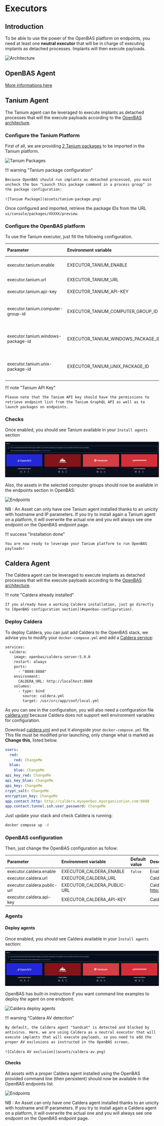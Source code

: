 # Executors

## Introduction

To be able to use the power of the OpenBAS platform on endpoints, you need at least one **neutral executor** that will be in charge of executing implants as detached processes. Implants will then execute payloads.

![Architecture](assets/architecture.png)

## OpenBAS Agent

[More informations here](https://docs.openbas.io/latest/administration/openbas-agent)

## Tanium Agent

The Tanium agent can be leveraged to execute implants as detached processes that will the execute payloads according to the [OpenBAS architecture](https://docs.openbas.io/latest/deployment/overview).

### Configure the Tanium Platform

First of all, we are providing [2 Tanium packages](https://github.com/OpenBAS-Platform/openbas/blob/master/openbas-framework/src/main/java/io/openbas/executors/tanium/openbas-tanium-packages.json) to be imported in the Tanium platform.

![Tanium Packages](assets/tanium-packages.png)

!!! warning "Tanium package configuration"

    Because OpenBAS should run implants as detached processed, you must uncheck the box "Launch this package command in a process group" in the package configuration:

    ![Tanium Package](assets/tanium-package.png)

Once configured and imported, retrieve the package IDs from the URL `ui/console/packages/XXXXX/preview`.

### Configure the OpenBAS platform

To use the Tanium executor, just fill the following configuration.

| Parameter                          | Environment variable               | Default value | Description                                     |
|:-----------------------------------|:-----------------------------------|:--------------|:------------------------------------------------|
| executor.tanium.enable             | EXECUTOR_TANIUM_ENABLE             | `false`       | Enable the Tanium executor                      |
| executor.tanium.url                | EXECUTOR_TANIUM_URL                |               | Tanium URL                                      |
| executor.tanium.api-key            | EXECUTOR_TANIUM_API-KEY            |               | Tanium API key                                  |
| executor.tanium.computer-group-id  | EXECUTOR_TANIUM_COMPUTER_GROUP_ID  |               | Tanium Computer Group to be used in simulations |
| executor.tanium.windows-package-id | EXECUTOR_TANIUM_WINDOWS_PACKAGE_ID |               | ID of the OpenBAS Tanium Windows package        |
| executor.tanium.unix-package-id    | EXECUTOR_TANIUM_UNIX_PACKAGE_ID    |               | ID of the OpenBAS Tanium Unix package           |

!!! note "Tanium API Key"

    Please note that the Tanium API key should have the permissions to retrieve endpoint list from the Tanium GraphQL API as well as to launch packages on endpoints.

### Checks

Once enabled, you should see Tanium available in your `Install agents` section

![Agents](assets/agents.png)

Also, the assets in the selected computer groups should now be available in the endpoints section in OpenBAS:

![Endpoints](assets/tanium-endpoints.png)

NB : An Asset can only have one Tanium agent installed thanks to an unicity with hostname and IP parameters. 
If you try to install again a Tanium agent on a platform, it will overwrite the actual one and you will always 
see one endpoint on the OpenBAS endpoint page.

!!! success "Installation done"

    You are now ready to leverage your Tanium platform to run OpenBAS payloads!

## Caldera Agent

The Caldera agent can be leveraged to execute implants as detached processes that will the execute payloads according to the [OpenBAS architecture](https://docs.openbas.io/latest/deployment/overview/#architecture).

!!! note "Caldera already installed"

    If you already have a working Caldera installation, just go directly to [OpenBAS configuration section](#openbas-configuration).

### Deploy Caldera

To deploy Caldera, you can just add Caldera to the OpenBAS stack, we advise you to modify your `docker-compose.yml` and add a [Caldera service](https://github.com/OpenBAS-Platform/caldera/blob/filigran/docker/docker-compose.yml):

```
services:
  caldera:
    image: openbas/caldera-server:5.0.0
    restart: always
    ports:
      - "8888:8888"
    environment:
      CALDERA_URL: http://localhost:8888
    volumes:
      - type: bind
        source: caldera.yml
        target: /usr/src/app/conf/local.yml
```

As you can see in the configuration, you will also need a configuration file [caldera.yml](https://github.com/OpenBAS-Platform/caldera/blob/filigran/docker/caldera.yml) because Caldera does not support well environment variables for configuration.

Download [caldera.yml](https://github.com/OpenBAS-Platform/caldera/blob/filigran/docker/caldera.yml) and put it alongside your `docker-compose.yml` file. This file must be modified prior launching, only change what is marked as **Change this**, listed below.

```yaml
users:
  red:
    red: ChangeMe                                                                     # Change this
  blue:
    blue: ChangeMe                                                                    # Change this
api_key_red: ChangeMe                                                                 # Change this
api_key_blue: ChangeMe                                                                # Change this
api_key: ChangeMe                                                                     # Change this
crypt_salt: ChangeMe                                                                  # Change this
encryption_key: ChangeMe                                                              # Change this
app.contact.http: http://caldera.myopenbas.myorganization.com:8888                    # Change this
app.contact.tunnel.ssh.user_password: ChangeMe                                        # Change this
```

Just update your stack and check Caldera is running:

```bash
docker compose up -d
```

### OpenBAS configuration

Then, just change the OpenBAS configuration as follow:

| Parameter                   | Environment variable        | Default value | Description                                                                                  |
|:----------------------------|:----------------------------|:--------------|:---------------------------------------------------------------------------------------------|
| executor.caldera.enable     | EXECUTOR_CALDERA_ENABLE     | `false`       | Enable the Caldera executor           						                               |
| executor.caldera.url        | EXECUTOR_CALDERA_URL        |               | Caldera URL                           													   |
| executor.caldera.public-url | EXECUTOR_CALDERA_PUBLIC-URL |               | Caldera URL accessible from endpoints (ex: http://caldera.myopenbas.myorganization.com:8888) |
| executor.caldera.api-key    | EXECUTOR_CALDERA_API-KEY    |               | Caldera API key                                                                              |

### Agents

#### Deploy agents

Once enabled, you should see Caldera available in your `Install agents` section:

![Agents](assets/agents.png)

OpenBAS has built-in instruction if you want command line examples to deploy the agent on one endpoint.

![Caldera deploy agents](assets/caldera-deploy-agent.png)

!!! warning "Caldera AV detection"
    
    By default, the Caldera agent "Sandcat" is detected and blocked by antivirus. Here, we are using Caldera as a neutral executor that will execute implants that will execute payloads, so you need to add the proper AV exclusions as instructed in the OpenBAS screen.

    ![Caldera AV exclusion](assets/caldera-av.png)

#### Checks

All assets with a proper Caldera agent installed using the OpenBAS provided command line (then persistent) should now be available in the OpenBAS endpoints list.

![Endpoints](assets/caldera-endpoints.png)

NB : An Asset can only have one Caldera agent installed thanks to an unicity with hostname and IP parameters.
If you try to install again a Caldera agent on a platform, it will overwrite the actual one and you will always
see one endpoint on the OpenBAS endpoint page.
